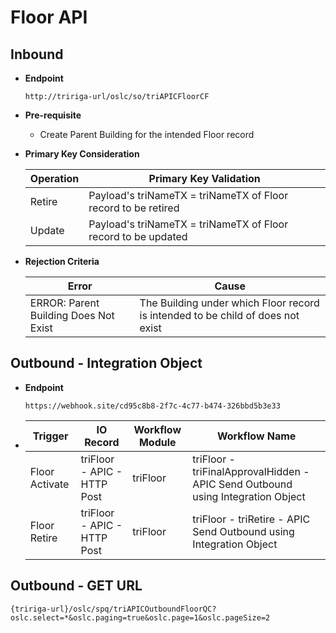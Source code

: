 # Floor API

## Inbound

- **Endpoint**
  ```
  http://tririga-url/oslc/so/triAPICFloorCF
  ```

- **Pre-requisite**
  
  - Create Parent Building for the intended Floor record

- **Primary Key Consideration**

  Operation | Primary Key Validation
  ---|---
  Retire | Payload's triNameTX = triNameTX of Floor record to be retired
  Update | Payload's triNameTX = triNameTX of Floor record to be updated
  
- **Rejection Criteria**

  Error | Cause
  ---|---
  ERROR: Parent Building Does Not Exist | The Building under which Floor record is intended to be child of does not exist


## Outbound - Integration Object

- **Endpoint**
  ```
  https://webhook.site/cd95c8b8-2f7c-4c77-b474-326bbd5b3e33
  ```
  
- Trigger | IO Record | Workflow Module | Workflow Name 
  ---|---|---|---
  Floor Activate | triFloor - APIC - HTTP Post | triFloor | triFloor - triFinalApprovalHidden - APIC Send Outbound using Integration Object 
  Floor Retire | triFloor - APIC - HTTP Post | triFloor | triFloor - triRetire - APIC Send Outbound using Integration Object 
  
## Outbound - GET URL

```
{tririga-url}/oslc/spq/triAPICOutboundFloorQC?oslc.select=*&oslc.paging=true&oslc.page=1&oslc.pageSize=2
```
  
